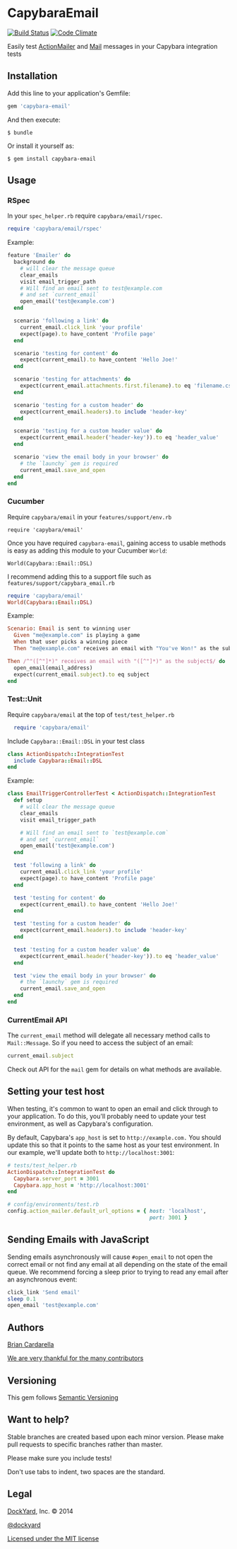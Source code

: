 # CapybaraEmail #

[![Build Status](https://travis-ci.org/DavyJonesLocker/capybara-email.svg?branch=master)](https://travis-ci.org/DavyJonesLocker/capybara-email)
[![Code Climate](https://d3s6mut3hikguw.cloudfront.net/github/dockyard/capybara-email.svg)](https://codeclimate.com/github/dockyard/capybara-email)

Easily test [ActionMailer](https://github.com/rails/rails/tree/master/actionmailer) and [Mail](https://github.com/mikel/mail) messages in your Capybara integration tests

## Installation ##

Add this line to your application's Gemfile:

```ruby
gem 'capybara-email'
```

And then execute:

    $ bundle

Or install it yourself as:

    $ gem install capybara-email

## Usage ##

### RSpec ###

In your `spec_helper.rb` require `capybara/email/rspec`.

```ruby
require 'capybara/email/rspec'
```

Example:

```ruby
feature 'Emailer' do
  background do
    # will clear the message queue
    clear_emails
    visit email_trigger_path
    # Will find an email sent to test@example.com
    # and set `current_email`
    open_email('test@example.com')
  end

  scenario 'following a link' do
    current_email.click_link 'your profile'
    expect(page).to have_content 'Profile page'
  end

  scenario 'testing for content' do
    expect(current_email).to have_content 'Hello Joe!'
  end

  scenario 'testing for attachments' do
    expect(current_email.attachments.first.filename).to eq 'filename.csv'
  end

  scenario 'testing for a custom header' do
    expect(current_email.headers).to include 'header-key'
  end

  scenario 'testing for a custom header value' do
    expect(current_email.header('header-key')).to eq 'header_value'
  end

  scenario 'view the email body in your browser' do
    # the `launchy` gem is required
    current_email.save_and_open
  end
end
```

### Cucumber ###
Require `capybara/email` in your `features/support/env.rb`

    require 'capybara/email'

Once you have required `capybara-email`, gaining access to usable methods
is easy as adding this module to your Cucumber `World`:

    World(Capybara::Email::DSL)

I recommend adding this to a support file such as `features/support/capybara_email.rb`

```ruby
require 'capybara/email'
World(Capybara::Email::DSL)
```

Example:

```ruby
Scenario: Email is sent to winning user
  Given "me@example.com" is playing a game
  When that user picks a winning piece
  Then "me@example.com" receives an email with "You've Won!" as the subject

Then /^"([^"]*)" receives an email with "([^"]*)" as the subject$/ do |email_address, subject|
  open_email(email_address)
  expect(current_email.subject).to eq subject
end
```

### Test::Unit ###

Require `capybara/email` at the top of `test/test_helper.rb`

```ruby
  require 'capybara/email'
```

Include `Capybara::Email::DSL` in your test class

```ruby
class ActionDispatch::IntegrationTest
  include Capybara::Email::DSL
end
```

Example:

```ruby
class EmailTriggerControllerTest < ActionDispatch::IntegrationTest
  def setup
    # will clear the message queue
    clear_emails
    visit email_trigger_path

    # Will find an email sent to `test@example.com`
    # and set `current_email`
    open_email('test@example.com')
  end

  test 'following a link' do
    current_email.click_link 'your profile'
    expect(page).to have_content 'Profile page'
  end

  test 'testing for content' do
    expect(current_email).to have_content 'Hello Joe!'
  end

  test 'testing for a custom header' do
    expect(current_email.headers).to include 'header-key'
  end

  test 'testing for a custom header value' do
    expect(current_email.header('header-key')).to eq 'header_value'
  end

  test 'view the email body in your browser' do
    # the `launchy` gem is required
    current_email.save_and_open
  end
end
```

### CurrentEmail API ###

The `current_email` method will delegate all necessary method calls to
`Mail::Message`. So if you need to access the subject of an email:

```ruby
current_email.subject
```

Check out API for the `mail` gem for details on what methods are
available.

## Setting your test host
When testing, it's common to want to open an email and click through to your
application. To do this, you'll probably need to update your test
environment, as well as Capybara's configuration.

By default, Capybara's `app_host` is set to
`http://example.com.` You should update this so that it points to the
same host as your test environment. In our example, we'll update both to
`http://localhost:3001`:

```ruby
# tests/test_helper.rb
ActionDispatch::IntegrationTest do
  Capybara.server_port = 3001
  Capybara.app_host = 'http://localhost:3001'
end

# config/environments/test.rb
config.action_mailer.default_url_options = { host: 'localhost', 
                                             port: 3001 }
```

## Sending Emails with JavaScript ##
Sending emails asynchronously will cause `#open_email` to not open the
correct email or not find any email at all depending on the state of the
email queue. We recommend forcing a sleep prior to trying to read any
email after an asynchronous event:

```ruby
click_link 'Send email'
sleep 0.1
open_email 'test@example.com'
```

## Authors ##

[Brian Cardarella](http://twitter.com/bcardarella)

[We are very thankful for the many contributors](https://github.com/dockyard/capybara-email/graphs/contributors)

## Versioning ##

This gem follows [Semantic Versioning](http://semver.org)

## Want to help? ##

Stable branches are created based upon each minor version. Please make
pull requests to specific branches rather than master.

Please make sure you include tests!

Don't use tabs to indent, two spaces are the standard.

## Legal ##

[DockYard](http://dockyard.com), Inc. &copy; 2014

[@dockyard](http://twitter.com/dockyard)

[Licensed under the MIT license](http://www.opensource.org/licenses/mit-license.php)
